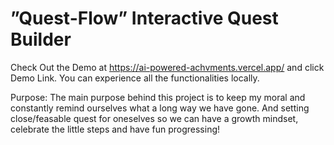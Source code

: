 # ”Quest-Flow” Interactive Quest Builder
Check Out the Demo at https://ai-powered-achvments.vercel.app/ and click Demo Link. You can experience all the functionalities locally.

Purpose:  The main purpose behind this project is to keep my moral and constantly remind ourselves what a long way we have gone. And setting close/feasable quest for oneselves so we can have a growth mindset, celebrate the little steps and have fun progressing!
